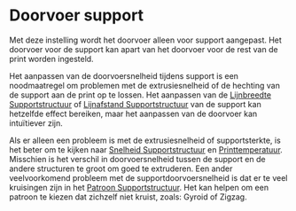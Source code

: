 Doorvoer support
====
Met deze instelling wordt het doorvoer alleen voor support aangepast. Het doorvoer voor de support kan apart van het doorvoer voor de rest van de print worden ingesteld.

Het aanpassen van de doorvoersnelheid tijdens support is een noodmaatregel om problemen met de extrusiesnelheid of de hechting van de support aan de print op te lossen. Het aanpassen van de [Lijnbreedte Supportstructuur](../resolution/support_line_width.md) of [Lijnafstand Supportstructuur](../support/support_line_distance.md) van de support kan hetzelfde effect bereiken, maar het aanpassen van de doorvoer kan intuïtiever zijn.

Als er alleen een probleem is met de extrusiesnelheid of supportsterkte, is het beter om te kijken naar [Snelheid Supportstructuur](../speed/speed_support.md) en [Printtemperatuur](material_print_temperature.md). Misschien is het verschil in doorvoersnelheid tussen de support en de andere structuren te groot om goed te extruderen. Een ander veelvoorkomend probleem met de supportdoorvoersnelheid is dat er te veel kruisingen zijn in het [Patroon Supportstructuur](../support/support_pattern.md). Het kan helpen om een patroon te kiezen dat zichzelf niet kruist, zoals: Gyroid of Zigzag.